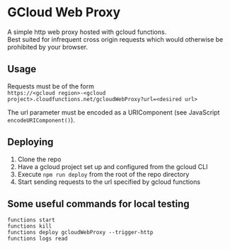 # GCloud Web Proxy
A simple http web proxy hosted with gcloud functions.  
Best suited for infrequent cross origin requests which would otherwise be prohibited by your browser.

## Usage
Requests must be of the form  
`https://<gcloud region>-<gcloud project>.cloudfunctions.net/gcloudWebProxy?url=<desired url>`  

The url parameter must be encoded as a URIComponent (see JavaScript `encodeURIComponent()`).  

## Deploying
1. Clone the repo
2. Have a gcloud project set up and configured from the gcloud CLI
3. Execute `npm run deploy` from the root of the repo directory
4. Start sending requests to the url specified by gcloud functions

## Some useful commands for local testing
`functions start`  
`functions kill`  
`functions deploy gcloudWebProxy --trigger-http`  
`functions logs read`  

